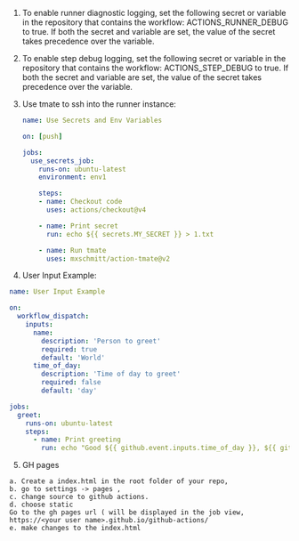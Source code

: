 1. To enable runner diagnostic logging, set the following secret or variable in the repository that contains the workflow: ACTIONS_RUNNER_DEBUG to true. If both the secret and variable are set, the value of the secret takes precedence over the variable.

2. To enable step debug logging, set the following secret or variable in the repository that contains the workflow: ACTIONS_STEP_DEBUG to true. If both the secret and variable are set, the value of the secret takes precedence over the variable.

3. Use tmate to ssh into the runner instance:

    ```yaml
    name: Use Secrets and Env Variables

    on: [push]

    jobs:
      use_secrets_job:
        runs-on: ubuntu-latest
        environment: env1

        steps:
        - name: Checkout code
          uses: actions/checkout@v4

        - name: Print secret
          run: echo ${{ secrets.MY_SECRET }} > 1.txt

        - name: Run tmate
          uses: mxschmitt/action-tmate@v2
      ```

4. User Input Example:

```yaml
name: User Input Example

on:
  workflow_dispatch:
    inputs:
      name:
        description: 'Person to greet'
        required: true
        default: 'World'
      time_of_day:
        description: 'Time of day to greet'
        required: false
        default: 'day'

jobs:
  greet:
    runs-on: ubuntu-latest
    steps:
      - name: Print greeting
        run: echo "Good ${{ github.event.inputs.time_of_day }}, ${{ github.event.inputs.name }}!"
```

5. GH pages

```
a. Create a index.html in the root folder of your repo, 
b. go to settings -> pages , 
c. change source to github actions. 
d. choose static
Go to the gh pages url ( will be displayed in the job view, https://<your user name>.github.io/github-actions/
e. make changes to the index.html
```
